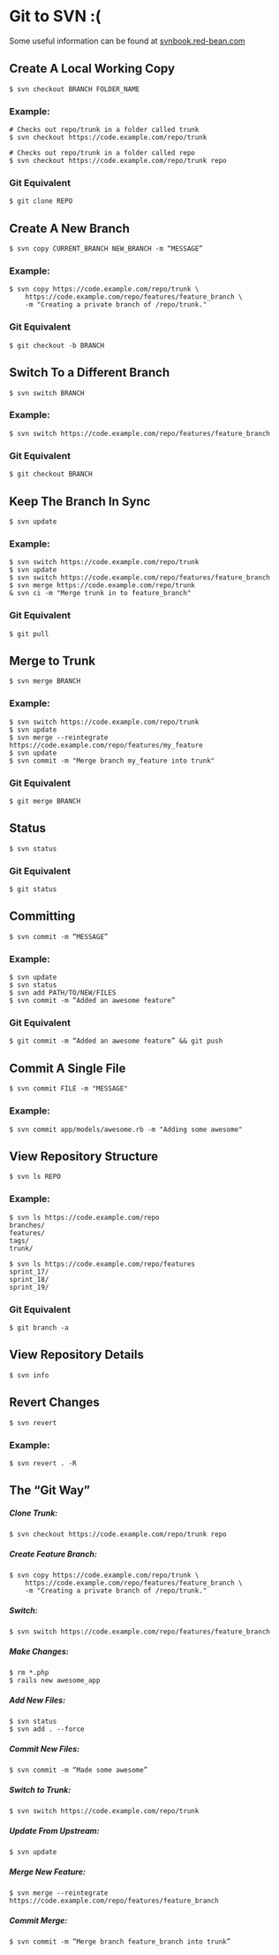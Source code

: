 # Git to SVN :(

Some useful information can be found at [svnbook.red-bean.com](http://svnbook.red-bean.com)

## Create A Local Working Copy

    $ svn checkout BRANCH FOLDER_NAME

### Example:

    # Checks out repo/trunk in a folder called trunk
    $ svn checkout https://code.example.com/repo/trunk

    # Checks out repo/trunk in a folder called repo
    $ svn checkout https://code.example.com/repo/trunk repo

### Git Equivalent

    $ git clone REPO

## Create A New Branch

    $ svn copy CURRENT_BRANCH NEW_BRANCH -m “MESSAGE”

### Example:

    $ svn copy https://code.example.com/repo/trunk \
        https://code.example.com/repo/features/feature_branch \
        -m "Creating a private branch of /repo/trunk."

### Git Equivalent

    $ git checkout -b BRANCH

## Switch To a Different Branch

    $ svn switch BRANCH

### Example:

    $ svn switch https://code.example.com/repo/features/feature_branch

### Git Equivalent

    $ git checkout BRANCH

## Keep The Branch In Sync

    $ svn update

### Example:

    $ svn switch https://code.example.com/repo/trunk
    $ svn update
    $ svn switch https://code.example.com/repo/features/feature_branch
    $ svn merge https://code.example.com/repo/trunk
    & svn ci -m "Merge trunk in to feature_branch"

### Git Equivalent

    $ git pull

## Merge to Trunk

    $ svn merge BRANCH

### Example:

    $ svn switch https://code.example.com/repo/trunk
    $ svn update
    $ svn merge --reintegrate https://code.example.com/repo/features/my_feature
    $ svn update
    $ svn commit -m "Merge branch my_feature into trunk"

### Git Equivalent

    $ git merge BRANCH

## Status

    $ svn status

### Git Equivalent

    $ git status

## Committing

    $ svn commit -m “MESSAGE”

### Example:

    $ svn update
    $ svn status
    $ svn add PATH/TO/NEW/FILES
    $ svn commit -m “Added an awesome feature”

### Git Equivalent

    $ git commit -m “Added an awesome feature” && git push

## Commit A Single File

    $ svn commit FILE -m "MESSAGE"

### Example:

    $ svn commit app/models/awesome.rb -m "Adding some awesome"

## View Repository Structure

    $ svn ls REPO

### Example:

    $ svn ls https://code.example.com/repo
    branches/
    features/
    tags/
    trunk/

    $ svn ls https://code.example.com/repo/features
    sprint_17/
    sprint_18/
    sprint_19/

### Git Equivalent

    $ git branch -a

## View Repository Details

    $ svn info

## Revert Changes

    $ svn revert

### Example:

    $ svn revert . -R

## The “Git Way”

##### Clone Trunk:

    $ svn checkout https://code.example.com/repo/trunk repo

##### Create Feature Branch:

    $ svn copy https://code.example.com/repo/trunk \
        https://code.example.com/repo/features/feature_branch \
        -m "Creating a private branch of /repo/trunk."

##### Switch:

    $ svn switch https://code.example.com/repo/features/feature_branch

##### Make Changes:

    $ rm *.php
    $ rails new awesome_app

##### Add New Files:

    $ svn status
    $ svn add . --force

##### Commit New Files:

    $ svn commit -m “Made some awesome”

##### Switch to Trunk:

    $ svn switch https://code.example.com/repo/trunk

##### Update From Upstream:

    $ svn update

##### Merge New Feature:

    $ svn merge --reintegrate https://code.example.com/repo/features/feature_branch

##### Commit Merge:

    $ svn commit -m “Merge branch feature_branch into trunk”
